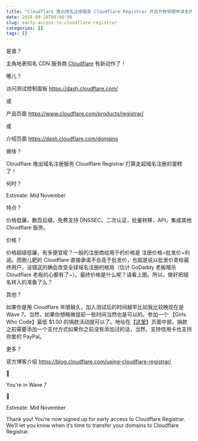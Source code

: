 ```yaml
---
title: "Cloudflare 推出域名注册服务 Cloudflare Registrar 并且开放早期申请支持免费 DNSSEC"
date: 2018-09-28T08:08:00
slug: early-access-to-cloudflare-registrar
categories: []
tags: []
---
```


是谁？




主角地表知名 CDN 服务商 [Cloudflare](https://www.cloudflare.com/) 有新动作了！




哪儿？




访问测试控制面板 https://dash.cloudflare.com/





或





产品页面 https://www.cloudflare.com/products/registrar/





或





介绍页面 https://dash.cloudflare.com/domains




做啥？




Cloudflare 推出域名注册服务 Cloudflare Registrar 打算走起域名注册的蛋糕了！




何时？




Estimate: Mid November




特点？




价格低廉，数百后缀，免费支持 DNSSEC，二次认证，批量转移，API，集成其他 Cloudflare 服务。




价格？








价格超级低廉，有多便宜呢？一般的注册商给用于的价格是 注册价格=批发价+利润。而胆儿肥的 Cloudflare 直接承诺不会高于批发价，也就是说以批发价卖给最终用户，没错这的确会改变全球域名注册的格局（估计 GoDaddy 老板暗杀 Cloudflare 老板的心都有了~）。最终价格是什么呢？请看上图。所以，做好把域名转入的准备了么？




其他？




如果你是用 Cloudflare 年限越久，加入测试后的时间越早比如我比较晚现在是 Wave 7。当然，如果你想略微提前一些时间当然也是可以的。参加一个 【Girls Who Code】最低 $1.00 的捐款活动就可以了。地址在【[这里](https://dash.cloudflare.com/domains)】页面中部，捐款之前需要添加一个支付方式如果你之前没有添加过的话，当然，支持信用卡也支持你爱的 PayPal。




更多？




官方博客介绍 https://blog.cloudflare.com/using-cloudflare-registrar/






🎉




You&#8217;re in Wave 7




🎉





Estimate: Mid November





Thank you! You&#8217;re now signed up for early access to Cloudflare Registrar. We&#8217;ll let you know when it&#8217;s time to transfer your domains to Cloudflare Registrar.
